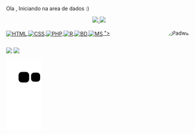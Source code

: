 Ola , Iniciando na area de dados :)

<div align="center">
  <a href="https://github.com/leonardocorreia08">
  <img height="180em" src="https://github-readme-stats.vercel.app/api?username=leonardocorreia08&show_icons=true&theme=dracula&include_all_commits=true&count_private=true"/>
  <img height="180em" src="https://github-readme-stats.vercel.app/api/top-langs/?username=leonardocorreia08&layout=compact&langs_count=7&theme=dracula"/>
</div>
<div style="display: inline_block"><br>
  <img align="center" alt="HTML" height="30" width="85" src="https://img.shields.io/badge/HTML-239120?style=for-the-badge&logo=html5&logoColor=white">
  <img align="center" alt="CSS" height="30" width="85" src="https://img.shields.io/badge/CSS-239120?&style=for-the-badge&logo=css3&logoColor=white">
  <img align="center" alt="PHP" height="30" width="85" src="https://img.shields.io/badge/PHP-777BB4?style=for-the-badge&logo=php&logoColor=white">
  <img align="center" alt="R" height="30" width="85" src="https://img.shields.io/badge/R-276DC3?style=for-the-badge&logo=r&logoColor=white">
  <img align="center" alt="BD" height="30" width="85" src="https://img.shields.io/badge/MySQL-00000F?style=for-the-badge&logo=mysql&logoColor=white">
  <img align="center" alt="MS" height="30" width="105" src="https://img.shields.io/badge/Microsoft_Azure-0089D6?style=for-the-badge&logo=microsoft-azure&logoColor=white">
  <img align="right" alt="Padwan" height="150" style="border-radius:50px;" 
  <img src="https://media2.giphy.com/media/iYVneIXJQ3jdJLkZmM/giphy.gif" jsaction="load:XAeZkd;" jsname="HiaYvf" class="n3VNCb KAlRDb" alt="Caneca geek baby yoda" data-noaft="1" style="width: 480px; height: 270px; margin: 0px;">">
</div>
  
  ##
 
<div> 
 
  <a href = "mailto:Leonardo__correiai@hotmail.com"><img src="https://img.shields.io/badge/-Gmail-%23333?style=for-the-badge&logo=gmail&logoColor=white" target="_blank"></a>
  <a href="[https://www.linkedin.com/in/it-leonardo-correia/" target="_blank"><img src="https://img.shields.io/badge/-LinkedIn-%230077B5?style=for-the-badge&logo=linkedin&logoColor=white" target="_blank"></a> 
 
  ![Snake animation](https://github.com/leonardocorreia08/leonardocorreia08/blob/output/github-contribution-grid-snake.svg)
 
</div>
